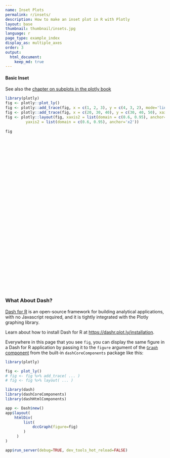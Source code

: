 ```yaml
---
name: Inset Plots
permalink: r/insets/
description: How to make an inset plot in R with Plotly
layout: base
thumbnail: thumbnail/insets.jpg
language: r
page_type: example_index
display_as: multiple_axes
order: 3
output:
  html_document:
    keep_md: true
---
```



#### Basic Inset

See also the [chapter on subplots in the plotly book](https://cpsievert.github.io/plotly_book/subplot.html)


```r
library(plotly)
fig <- plotly::plot_ly()
fig <- plotly::add_trace(fig, x = c(1, 2, 3), y = c(4, 3, 2), mode='lines')
fig <- plotly::add_trace(fig, x = c(20, 30, 40), y = c(30, 40, 50), xaxis='x2', yaxis='y2', mode='lines')
fig <- plotly::layout(fig, xaxis2 = list(domain = c(0.6, 0.95), anchor='y2'),
         yaxis2 = list(domain = c(0.6, 0.95), anchor='x2'))
         
fig
```

<div id="htmlwidget-23c55173031f55f33a3a" style="width:672px;height:480px;" class="plotly html-widget"></div>
<script type="application/json" data-for="htmlwidget-23c55173031f55f33a3a">{"x":{"visdat":{"59ab59d83792":["function () ","plotlyVisDat"]},"cur_data":"59ab59d83792","attrs":{"59ab59d83792":{"alpha_stroke":1,"sizes":[10,100],"spans":[1,20],"x":[1,2,3],"y":[4,3,2],"mode":"lines","inherit":true},"59ab59d83792.1":{"alpha_stroke":1,"sizes":[10,100],"spans":[1,20],"x":[20,30,40],"y":[30,40,50],"xaxis":"x2","yaxis":"y2","mode":"lines","inherit":true}},"layout":{"margin":{"b":40,"l":60,"t":25,"r":10},"xaxis2":{"domain":[0.6,0.95],"anchor":"y2"},"yaxis2":{"domain":[0.6,0.95],"anchor":"x2"},"xaxis":{"domain":[0,1],"automargin":true,"title":[]},"yaxis":{"domain":[0,1],"automargin":true,"title":[]},"hovermode":"closest","showlegend":true},"source":"A","config":{"showSendToCloud":false},"data":[{"x":[1,2,3],"y":[4,3,2],"mode":"lines","type":"scatter","marker":{"color":"rgba(31,119,180,1)","line":{"color":"rgba(31,119,180,1)"}},"error_y":{"color":"rgba(31,119,180,1)"},"error_x":{"color":"rgba(31,119,180,1)"},"line":{"color":"rgba(31,119,180,1)"},"xaxis":"x","yaxis":"y","frame":null},{"x":[20,30,40],"y":[30,40,50],"xaxis":"x2","yaxis":"y2","mode":"lines","type":"scatter","marker":{"color":"rgba(255,127,14,1)","line":{"color":"rgba(255,127,14,1)"}},"error_y":{"color":"rgba(255,127,14,1)"},"error_x":{"color":"rgba(255,127,14,1)"},"line":{"color":"rgba(255,127,14,1)"},"frame":null}],"highlight":{"on":"plotly_click","persistent":false,"dynamic":false,"selectize":false,"opacityDim":0.2,"selected":{"opacity":1},"debounce":0},"shinyEvents":["plotly_hover","plotly_click","plotly_selected","plotly_relayout","plotly_brushed","plotly_brushing","plotly_clickannotation","plotly_doubleclick","plotly_deselect","plotly_afterplot","plotly_sunburstclick"],"base_url":"https://plot.ly"},"evals":[],"jsHooks":[]}</script>

### What About Dash?

[Dash for R](https://dashr.plot.ly/) is an open-source framework for building analytical applications, with no Javascript required, and it is tightly integrated with the Plotly graphing library. 

Learn about how to install Dash for R at https://dashr.plot.ly/installation.

Everywhere in this page that you see `fig`, you can display the same figure in a Dash for R application by passing it to the `figure` argument of the [`Graph` component](https://dashr.plot.ly/dash-core-components/graph) from the built-in `dashCoreComponents` package like this:


```r
library(plotly)

fig <- plot_ly() 
# fig <- fig %>% add_trace( ... )
# fig <- fig %>% layout( ... ) 

library(dash)
library(dashCoreComponents)
library(dashHtmlComponents)

app <- Dash$new()
app$layout(
    htmlDiv(
        list(
            dccGraph(figure=fig) 
        )
     )
)

app$run_server(debug=TRUE, dev_tools_hot_reload=FALSE)
```
